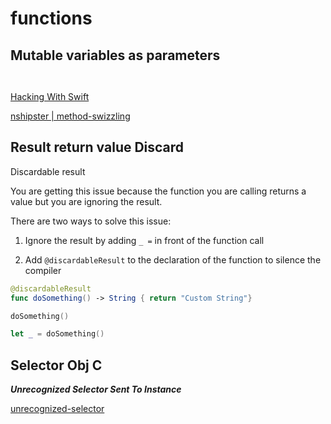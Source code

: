 # functions



## Mutable variables as parameters

```swift



```
[Hacking With Swift](https://www.hackingwithswift.com/sixty/5/10/inout-parameters)

[nshipster | method-swizzling](https://nshipster.com/method-swizzling/)


## Result return value Discard

Discardable result

You are getting this issue because the function you are calling returns a value but you are ignoring the result.

There are two ways to solve this issue:

1. Ignore the result by adding `_ =` in front of the function call
    
2. Add `@discardableResult` to the declaration of the function to silence the compiler

```swift
@discardableResult
func doSomething() -> String { return "Custom String"}

doSomething()

let _ = doSomething()

```

## Selector Obj C

**_Unrecognized Selector Sent To Instance_**

[unrecognized-selector](https://becodable.com/unrecognized-selector-sent-to-instance/)
